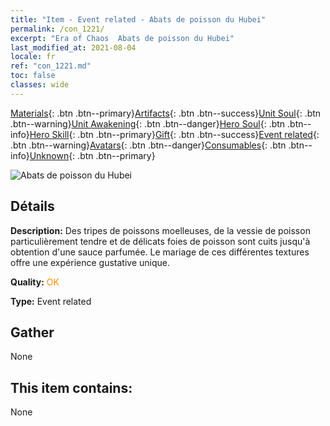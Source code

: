 ```yaml
---
title: "Item - Event related - Abats de poisson du Hubei"
permalink: /con_1221/
excerpt: "Era of Chaos  Abats de poisson du Hubei"
last_modified_at: 2021-08-04
locale: fr
ref: "con_1221.md"
toc: false
classes: wide
---
```

 [Materials](/ItemsFR/){: .btn .btn--primary}[Artifacts](/ItemsFR/Artifacts/){: .btn .btn--success}[Unit Soul](/ItemsFR/UnitSoul/){: .btn .btn--warning}[Unit Awakening](/ItemsFR/UnitAwakening/){: .btn .btn--danger}[Hero Soul](/ItemsFR/HeroSoul/){: .btn .btn--info}[Hero Skill](/ItemsFR/HeroSkill/){: .btn .btn--primary}[Gift](/ItemsFR/Gift/){: .btn .btn--success}[Event related](/ItemsFR/Events/){: .btn .btn--warning}[Avatars](/ItemsFR/Avatars/){: .btn .btn--danger}[Consumables](/ItemsFR/Consumables/){: .btn .btn--info}[Unknown](/ItemsFR/Unknown/){: .btn .btn--primary}

 ![Abats de poisson du Hubei](/images/t/i_81523331.png)

## Détails
 **Description:** Des tripes de poissons moelleuses, de la vessie de poisson particulièrement tendre et de délicats foies de poisson sont cuits jusqu'à obtention d'une sauce parfumée. Le mariage de ces différentes textures offre une expérience gustative unique.

 **Quality:** <span style="color: #FF8C00">OK</span>

 **Type:** Event related

## Gather

  None

## This item contains:

  None

